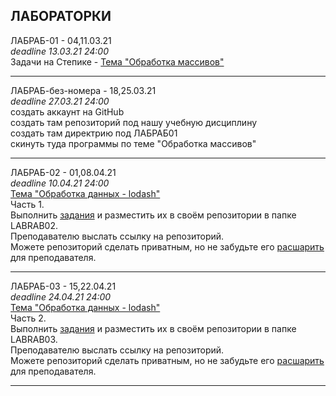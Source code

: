 ## ЛАБОРАТОРКИ

ЛАБРАБ-01 - 04,11.03.21  
_deadline 13.03.21 24:00_  
Задачи на Степике - [Тема "Обработка массивов"](https://stepik.org/lesson/416145/)  

---  

ЛАБРАБ-без-номера - 18,25.03.21  
_deadline 27.03.21 24:00_  
создать аккаунт на GitHub  
создать там репозиторий под нашу учебную дисциплину  
создать там директрию под ЛАБРАБ01  
скинуть туда программы по теме "Обработка массивов"  

---  


ЛАБРАБ-02 - 01,08.04.21  
_deadline 10.04.21 24:00_  
[Тема "Обработка данных - lodash"](/theme-05-lodash/)  
Часть 1.  
Выполнить [задания](./LABRAB02/) и разместить их в своём репозитории в папке LABRAB02.  
Преподавателю выслать ссылку на репозиторий.  
Можете репозиторий сделать приватным, но не забудьте его [расшарить](/pdf/shareGit.pdf) для преподавателя.  

---  

ЛАБРАБ-03 - 15,22.04.21  
_deadline 24.04.21 24:00_  
[Тема "Обработка данных - lodash"](/theme-05-lodash/)  
Часть 2.  
Выполнить [задания](./LABRAB03/) и разместить их в своём репозитории в папке LABRAB03.  
Преподавателю выслать ссылку на репозиторий.  
Можете репозиторий сделать приватным, но не забудьте его [расшарить](/pdf/shareGit.pdf) для преподавателя.  

---  

```

```
